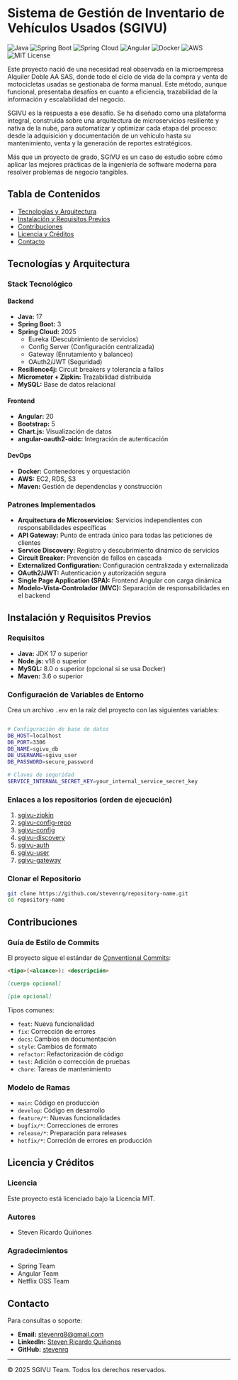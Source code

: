 
# Sistema de Gestión de Inventario de Vehículos Usados (SGIVU)

![Java](https://img.shields.io/badge/Java-17-blue) ![Spring Boot](https://img.shields.io/badge/Spring%20Boot-3-brightgreen) ![Spring Cloud](https://img.shields.io/badge/Spring%20Cloud-2025-brightgreen) ![Angular](https://img.shields.io/badge/Angular-20-red) ![Docker](https://img.shields.io/badge/Docker-ready-blue) ![AWS](https://img.shields.io/badge/AWS-ready-orange) ![MIT License](https://img.shields.io/badge/License-MIT-green.svg)

Este proyecto nació de una necesidad real observada en la microempresa Alquiler Doble AA SAS, donde todo el ciclo de vida de la compra y venta de motocicletas usadas se gestionaba de forma manual. Este método, aunque funcional, presentaba desafíos en cuanto a eficiencia, trazabilidad de la información y escalabilidad del negocio.

SGIVU es la respuesta a ese desafío. Se ha diseñado como una plataforma integral, construida sobre una arquitectura de microservicios resiliente y nativa de la nube, para automatizar y optimizar cada etapa del proceso: desde la adquisición y documentación de un vehículo hasta su mantenimiento, venta y la generación de reportes estratégicos.

Más que un proyecto de grado, SGIVU es un caso de estudio sobre cómo aplicar las mejores prácticas de la ingeniería de software moderna para resolver problemas de negocio tangibles.

## Tabla de Contenidos

- [Tecnologías y Arquitectura](#tecnologías-y-arquitectura)
- [Instalación y Requisitos Previos](#instalación-y-requisitos-previos)
- [Contribuciones](#contribuciones)
- [Licencia y Créditos](#licencia-y-créditos)
- [Contacto](#contacto)

## Tecnologías y Arquitectura

### Stack Tecnológico

#### Backend

- **Java:** 17
- **Spring Boot:** 3
- **Spring Cloud:** 2025
  - Eureka (Descubrimiento de servicios)
  - Config Server (Configuración centralizada)
  - Gateway (Enrutamiento y balanceo)
  - OAuth2/JWT (Seguridad)
- **Resilience4j:** Circuit breakers y tolerancia a fallos
- **Micrometer + Zipkin:** Trazabilidad distribuida
- **MySQL:** Base de datos relacional

#### Frontend

- **Angular:** 20
- **Bootstrap:** 5
- **Chart.js:** Visualización de datos
- **angular-oauth2-oidc:** Integración de autenticación

#### DevOps

- **Docker:** Contenedores y orquestación
- **AWS:** EC2, RDS, S3
- **Maven:** Gestión de dependencias y construcción

### Patrones Implementados

- **Arquitectura de Microservicios:** Servicios independientes con responsabilidades específicas
- **API Gateway:** Punto de entrada único para todas las peticiones de clientes
- **Service Discovery:** Registro y descubrimiento dinámico de servicios
- **Circuit Breaker:** Prevención de fallos en cascada
- **Externalized Configuration:** Configuración centralizada y externalizada
- **OAuth2/JWT:** Autenticación y autorización segura
- **Single Page Application (SPA):** Frontend Angular con carga dinámica
- **Modelo-Vista-Controlador (MVC):** Separación de responsabilidades en el backend

## Instalación y Requisitos Previos

### Requisitos

- **Java:** JDK 17 o superior
- **Node.js:** v18 o superior
- **MySQL:** 8.0 o superior (opcional si se usa Docker)
- **Maven:** 3.6 o superior

### Configuración de Variables de Entorno

Crea un archivo `.env` en la raíz del proyecto con las siguientes variables:

```bash

# Configuración de base de datos
DB_HOST=localhost
DB_PORT=3306
DB_NAME=sgivu_db
DB_USERNAME=sgivu_user
DB_PASSWORD=secure_password

# Claves de seguridad
SERVICE_INTERNAL_SECRET_KEY=your_internal_service_secret_key
```

### Enlaces a los repositorios (orden de ejecución)

1. [sgivu-zipkin](https://github.com/stevenrq/sgivu-zipkin)
2. [sgivu-config-repo](https://github.com/stevenrq/sgivu-config-repo)
3. [sgivu-config](https://github.com/stevenrq/sgivu-config)
4. [sgivu-discovery](https://github.com/stevenrq/sgivu-discovery)
5. [sgivu-auth](https://github.com/stevenrq/sgivu-auth)
6. [sgivu-user](https://github.com/stevenrq/sgivu-user)
7. [sgivu-gateway](https://github.com/stevenrq/sgivu-gateway)

### Clonar el Repositorio

```bash
git clone https://github.com/stevenrq/repository-name.git
cd repository-name
```

## Contribuciones

### Guía de Estilo de Commits

El proyecto sigue el estándar de [Conventional Commits](https://www.conventionalcommits.org/):

```markdown
<tipo>(<alcance>): <descripción>

[cuerpo opcional]

[pie opcional]
```

Tipos comunes:

- `feat`: Nueva funcionalidad
- `fix`: Corrección de errores
- `docs`: Cambios en documentación
- `style`: Cambios de formato
- `refactor`: Refactorización de código
- `test`: Adición o corrección de pruebas
- `chore`: Tareas de mantenimiento

### Modelo de Ramas

- `main`: Código en producción
- `develop`: Código en desarrollo
- `feature/*`: Nuevas funcionalidades
- `bugfix/*`: Correcciones de errores
- `release/*`: Preparación para releases
- `hotfix/*`: Correción de errores en producción

## Licencia y Créditos

### Licencia

Este proyecto está licenciado bajo la Licencia MIT.

### Autores

- Steven Ricardo Quiñones

### Agradecimientos

- Spring Team
- Angular Team
- Netflix OSS Team

## Contacto

Para consultas o soporte:

- **Email:** [stevenrq8@gmail.com](mailto:stevenrq8@gmail.com)
- **LinkedIn:** [Steven Ricardo Quiñones](https://www.linkedin.com/in/steven-ricardo-quiñones/)
- **GitHub:** [stevenrq](https://github.com/stevenrq)

---

© 2025 SGIVU Team. Todos los derechos reservados.
